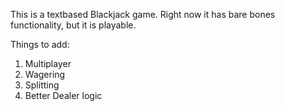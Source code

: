 This is a textbased Blackjack game.  Right now it has bare bones functionality, but it is playable.

Things to add:
1. Multiplayer
2. Wagering
3. Splitting
4. Better Dealer logic
